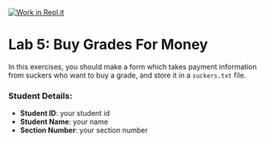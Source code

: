[![Work in Repl.it](https://classroom.github.com/assets/work-in-replit-14baed9a392b3a25080506f3b7b6d57f295ec2978f6f33ec97e36a161684cbe9.svg)](https://classroom.github.com/online_ide?assignment_repo_id=4450794&assignment_repo_type=AssignmentRepo)
# Lab 5: Buy Grades For Money

In this exercises, you should make a form which takes payment information from suckers who want to buy a grade, and store it in a `suckers.txt` file.


### Student Details:

- **Student ID**: your student id
- **Student Name**: your name
- **Section Number**: your section number

